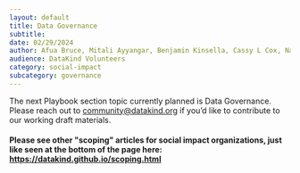 ```yaml
---
layout: default
title: Data Governance
subtitle:
date: 02/29/2024
author: Afua Bruce, Mitali Ayyangar, Benjamin Kinsella, Cassy L Cox, Nathan Banion
audience: DataKind Volunteers
category: social-impact
subcategory: governance
---
```


The next Playbook section topic currently planned is Data Governance. Please reach out to [community@datakind.org](mailto:community@datakind.org) if you’d like to contribute to our working draft materials.


#### Please see other "scoping" articles for social impact organizations, just like seen at the bottom of the page here: <https://datakind.github.io/scoping.html>
